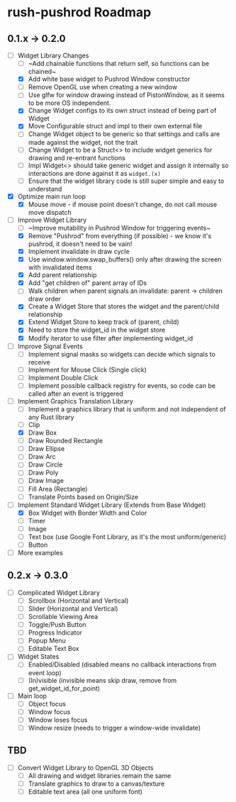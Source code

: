 # rush-pushrod Roadmap

## 0.1.x -> 0.2.0

- [ ] Widget Library Changes
  - [ ] ~Add chainable functions that return self, so functions can be chained~
  - [x] Add white base widget to Pushrod Window constructor
  - [ ] Remove OpenGL use when creating a new window
  - [ ] Use glfw for window drawing instead of PistonWindow, as it seems to be more OS independent.
  - [x] Change Widget configs to its own struct instead of being part of Widget
  - [x] Move Configurable struct and impl to their own external file
  - [ ] Change Widget object to be generic so that settings and calls are made against the widget, not the trait
  - [ ] Change Widget to be a Struct<> to include widget generics for drawing and re-entrant functions
  - [ ] Impl Widget<> should take generic widget and assign it internally so interactions are done against it as `widget.(x)`
  - [ ] Ensure that the widget library code is still super simple and easy to understand
- [x] Optimize main run loop
  - [x] Mouse move - if mouse point doesn't change, do not call mouse move dispatch
- [ ] Improve Widget Library
  - [ ] ~Improve mutability in Pushrod Window for triggering events~
  - [x] Remove "Pushrod" from everything (if possible) - we know it's pushrod, it doesn't need to be vain!
  - [x] Implement invalidate in draw cycle
  - [x] Use window.window.swap_buffers() only after drawing the screen with invalidated items
  - [x] Add parent relationship
  - [x] Add "get children of" parent array of IDs
  - [ ] Walk children when parent signals an invalidate: parent -> children draw order
  - [x] Create a Widget Store that stores the widget and the parent/child relationship
  - [x] Extend Widget Store to keep track of (parent, child)
  - [x] Need to store the widget_id in the widget store
  - [x] Modify iterator to use filter after implementing widget_id
- [ ] Improve Signal Events
  - [ ] Implement signal masks so widgets can decide which signals to receive
  - [ ] Implement for Mouse Click (Single click)
  - [ ] Implement Double Click
  - [ ] Implement possible callback registry for events, so code can be called after an event is triggered
- [ ] Implement Graphics Translation Library
  - [ ] Implement a graphics library that is uniform and not independent of any Rust library
  - [ ] Clip
  - [x] Draw Box
  - [ ] Draw Rounded Rectangle
  - [ ] Draw Ellipse
  - [ ] Draw Arc
  - [ ] Draw Circle
  - [ ] Draw Poly
  - [ ] Draw Image
  - [ ] Fill Area (Rectangle)
  - [ ] Translate Points based on Origin/Size
- [ ] Implement Standard Widget Library (Extends from Base Widget)
  - [x] Box Widget with Border Width and Color
  - [ ] Timer
  - [ ] Image
  - [ ] Text box (use Google Font Library, as it's the most uniform/generic)
  - [ ] Button
- [ ] More examples

## 0.2.x -> 0.3.0

- [ ] Complicated Widget Library
  - [ ] Scrollbox (Horizontal and Vertical)
  - [ ] Slider (Horizontal and Vertical)
  - [ ] Scrollable Viewing Area
  - [ ] Toggle/Push Button
  - [ ] Progress Indicator
  - [ ] Popup Menu
  - [ ] Editable Text Box
- [ ] Widget States
  - [ ] Enabled/Disabled (disabled means no callback interactions from event loop)
  - [ ] (In)visible (invisible means skip draw, remove from get_widget_id_for_point)
- [ ] Main loop
  - [ ] Object focus
  - [ ] Window focus
  - [ ] Window loses focus
  - [ ] Window resize (needs to trigger a window-wide invalidate)

## TBD

- [ ] Convert Widget Library to OpenGL 3D Objects
  - [ ] All drawing and widget libraries remain the same
  - [ ] Translate graphics to draw to a canvas/texture
  - [ ] Editable text area (all one uniform font)
